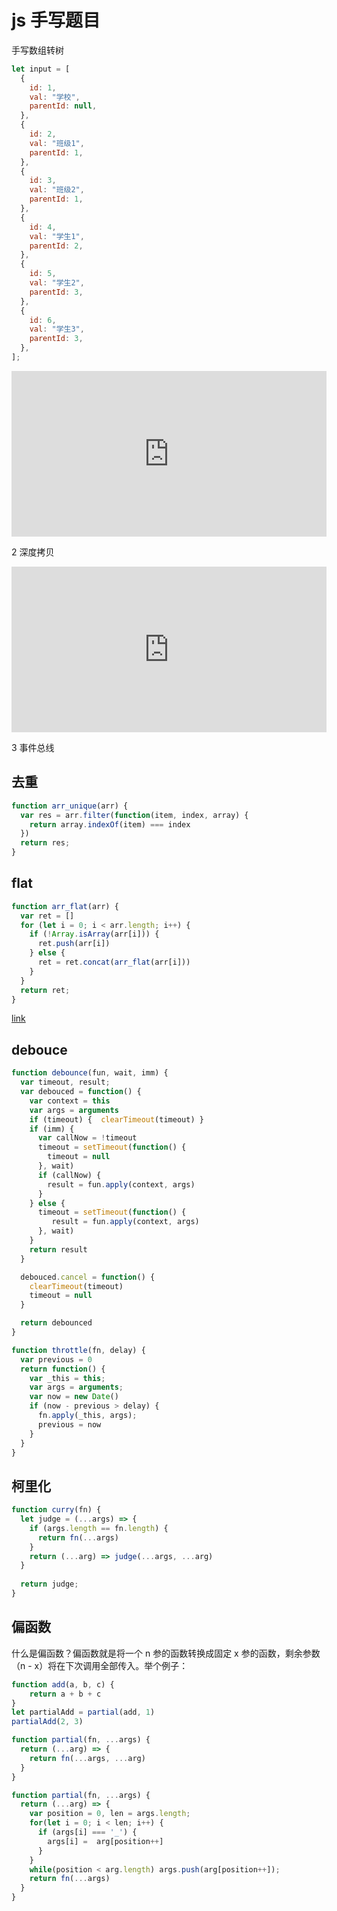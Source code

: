 # js 手写题目

手写数组转树

```js
let input = [
  {
    id: 1,
    val: "学校",
    parentId: null,
  },
  {
    id: 2,
    val: "班级1",
    parentId: 1,
  },
  {
    id: 3,
    val: "班级2",
    parentId: 1,
  },
  {
    id: 4,
    val: "学生1",
    parentId: 2,
  },
  {
    id: 5,
    val: "学生2",
    parentId: 3,
  },
  {
    id: 6,
    val: "学生3",
    parentId: 3,
  },
];
```

<iframe height="265" style="width: 100%;" scrolling="no" title="js 手写面试题1" src="https://codepen.io/andypinet/embed/preview/gOLKNXM?height=265&theme-id=light&default-tab=js,result" frameborder="no" loading="lazy" allowtransparency="true" allowfullscreen="true">
  See the Pen <a href='https://codepen.io/andypinet/pen/gOLKNXM'>js 手写面试题1</a> by lingbaichao
  (<a href='https://codepen.io/andypinet'>@andypinet</a>) on <a href='https://codepen.io'>CodePen</a>.
</iframe>

2 深度拷贝

<iframe height="265" style="width: 100%;" scrolling="no" title="js 手写面试题2" src="https://codepen.io/andypinet/embed/poNKMam?height=265&theme-id=light&default-tab=js,result" frameborder="no" loading="lazy" allowtransparency="true" allowfullscreen="true">
  See the Pen <a href='https://codepen.io/andypinet/pen/poNKMam'>js 手写面试题2</a> by lingbaichao
  (<a href='https://codepen.io/andypinet'>@andypinet</a>) on <a href='https://codepen.io'>CodePen</a>.
</iframe>

3 事件总线

<script async src="//jsfiddle.net/lbc19920615/9sz1v8t2/21/embed/"></script>

## 去重

```js
function arr_unique(arr) {
  var res = arr.filter(function(item, index, array) {
    return array.indexOf(item) === index
  })
  return res;
}
```

## flat

```js
function arr_flat(arr) {
  var ret = []
  for (let i = 0; i < arr.length; i++) {
    if (!Array.isArray(arr[i])) {
      ret.push(arr[i])
    } else {
      ret = ret.concat(arr_flat(arr[i]))
    }
  }
  return ret;
}
```

[link](https://jsfiddle.net/lbc19920615/z5Lj4x60/4/)

## debouce

```js
function debounce(fun, wait, imm) {
  var timeout, result;
  var debouced = function() {
    var context = this
    var args = arguments
    if (timeout) {  clearTimeout(timeout) }
    if (imm) {
      var callNow = !timeout
      timeout = setTimeout(function() {
        timeout = null
      }, wait)
      if (callNow) {
        result = fun.apply(context, args)
      }
    } else {
      timeout = setTimeout(function() {
         result = fun.apply(context, args)
      }, wait)
    }
    return result
  }

  debouced.cancel = function() {
    clearTimeout(timeout)
    timeout = null
  }

  return debounced
}
```

```js
function throttle(fn, delay) {
  var previous = 0
  return function() {
    var _this = this;
    var args = arguments;
    var now = new Date()
    if (now - previous > delay) {
      fn.apply(_this, args);
      previous = now
    }
  }
}
```

## 柯里化

```js
function curry(fn) {
  let judge = (...args) => {
    if (args.length == fn.length) {
      return fn(...args)
    }
    return (...arg) => judge(...args, ...arg)
  }
  
  return judge;
}
```

## 偏函数

什么是偏函数？偏函数就是将一个 n 参的函数转换成固定 x 参的函数，剩余参数（n - x）将在下次调用全部传入。举个例子：

```js
function add(a, b, c) {
    return a + b + c
}
let partialAdd = partial(add, 1)
partialAdd(2, 3)
```

```js
function partial(fn, ...args) {
  return (...arg) => {
    return fn(...args, ...arg)
  }
}
```

```js
function partial(fn, ...args) {
  return (...arg) => {
    var position = 0, len = args.length;
    for(let i = 0; i < len; i++) {
      if (args[i] === '_') {
        args[i] =  arg[position++]
      }
    }
    while(position < arg.length) args.push(arg[position++]);
    return fn(...args)
  }
}
```